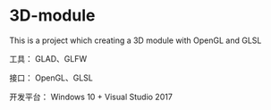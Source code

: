 # 3D-module
 This is a project which creating a 3D module with OpenGL and GLSL

工具：
	GLAD、GLFW
	
接口：
	OpenGL、GLSL
	
开发平台：
	Windows 10 + Visual Studio 2017
